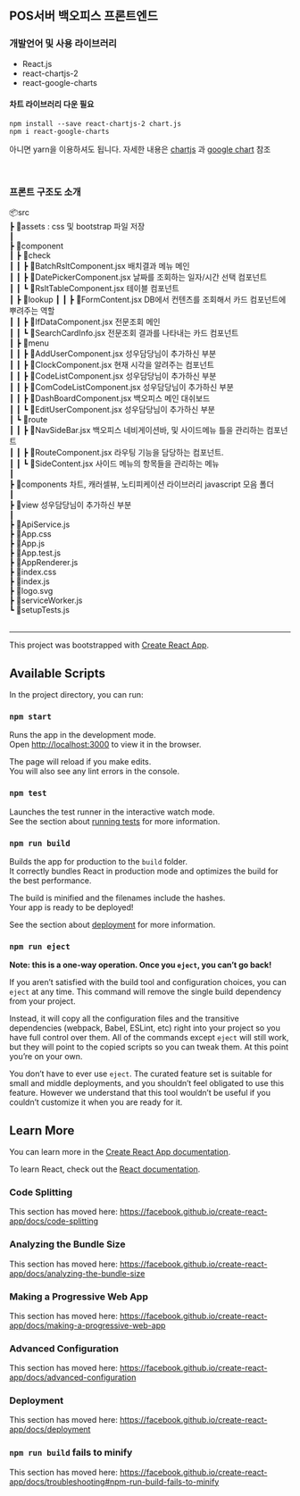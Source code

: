 ## POS서버 백오피스 프론트엔드

### 개발언어 및 사용 라이브러리

- React.js
- react-chartjs-2
- react-google-charts

#### 차트 라이브러리 다운 필요

```
npm install --save react-chartjs-2 chart.js
npm i react-google-charts
```
아니면 yarn을 이용하셔도 됩니다. 자세한 내용은 [chartjs](https://www.npmjs.com/package/react-chartjs-2) 과 [google chart](https://react-google-charts.com/) 참조

<br/>

### 프론트 구조도 소개


📦src<br/>
 ┣ 📂assets : css 및 bootstrap 파일 저장<br/>
 ┃<br/>
 ┣ 📂component<br/>
 ┃ ┣ 📂check<br/>
 ┃ ┃ ┣ 📜BatchRsltComponent.jsx                     배치결과 메뉴 메인<br/>
 ┃ ┃ ┣ 📜DatePickerComponent.jsx                    날짜를 조회하는 일자/시간 선택 컴포넌트<br/>
 ┃ ┃ ┗ 📜RsltTableComponent.jsx                     테이블 컴포넌트<br/>
 ┃ ┣ 📂lookup
 ┃ ┃ ┣ 📜FormContent.jsx                            DB에서 컨텐츠를 조회해서 카드 컴포넌트에 뿌려주는 역할<br/>
 ┃ ┃ ┣ 📜IfDataComponent.jsx                        전문조회 메인<br/>
 ┃ ┃ ┗ 📜SearchCardInfo.jsx                         전문조회 결과를 나타내는 카드 컴포넌트<br/>
 ┃ ┣ 📂menu<br/>
 ┃ ┃ ┣ 📜AddUserComponent.jsx                       성우담당님이 추가하신 부분<br/>
 ┃ ┃ ┣ 📜ClockComponent.jsx                         현재 시각을 알려주는 컴포넌트<br/>
 ┃ ┃ ┣ 📜CodeListComponent.jsx                      성우담당님이 추가하신 부분<br/>
 ┃ ┃ ┣ 📜ComCodeListComponent.jsx                   성우담당님이 추가하신 부분<br/>
 ┃ ┃ ┣ 📜DashBoardComponent.jsx                     백오피스 메인 대쉬보드<br/>
 ┃ ┃ ┗ 📜EditUserComponent.jsx                      성우담당님이 추가하신 부분<br/>
 ┃ ┗ 📂route<br/>
 ┃ ┃ ┣ 📜NavSideBar.jsx                             백오피스 네비게이션바, 및 사이드메뉴 틀을 관리하는 컴포넌트<br/>
 ┃ ┃ ┣ 📜RouteComponent.jsx                         라우팅 기능을 담당하는 컴포넌트.<br/>
 ┃ ┃ ┗ 📜SideContent.jsx                            사이드 메뉴의 항목들을 관리하는 메뉴<br/>
 ┃<br/>
 ┣ 📂components               차트, 캐러셀뷰, 노티피케이션 라이브러리 javascript 모음 폴더<br/>
 ┃<br/>
 ┣ 📂view                     성우담당님이 추가하신 부분<br/>
 ┃<br/>
 ┣ 📜ApiService.js<br/>
 ┣ 📜App.css<br/>
 ┣ 📜App.js<br/>
 ┣ 📜App.test.js<br/>
 ┣ 📜AppRenderer.js<br/>
 ┣ 📜index.css<br/>
 ┣ 📜index.js<br/>
 ┣ 📜logo.svg<br/>
 ┣ 📜serviceWorker.js<br/>
 ┗ 📜setupTests.js<br/>
<br/>


------

This project was bootstrapped with [Create React App](https://github.com/facebook/create-react-app).

## Available Scripts

In the project directory, you can run:

### `npm start`

Runs the app in the development mode.<br />
Open [http://localhost:3000](http://localhost:3000) to view it in the browser.

The page will reload if you make edits.<br />
You will also see any lint errors in the console.

### `npm test`

Launches the test runner in the interactive watch mode.<br />
See the section about [running tests](https://facebook.github.io/create-react-app/docs/running-tests) for more information.

### `npm run build`

Builds the app for production to the `build` folder.<br />
It correctly bundles React in production mode and optimizes the build for the best performance.

The build is minified and the filenames include the hashes.<br />
Your app is ready to be deployed!

See the section about [deployment](https://facebook.github.io/create-react-app/docs/deployment) for more information.

### `npm run eject`

**Note: this is a one-way operation. Once you `eject`, you can’t go back!**

If you aren’t satisfied with the build tool and configuration choices, you can `eject` at any time. This command will remove the single build dependency from your project.

Instead, it will copy all the configuration files and the transitive dependencies (webpack, Babel, ESLint, etc) right into your project so you have full control over them. All of the commands except `eject` will still work, but they will point to the copied scripts so you can tweak them. At this point you’re on your own.

You don’t have to ever use `eject`. The curated feature set is suitable for small and middle deployments, and you shouldn’t feel obligated to use this feature. However we understand that this tool wouldn’t be useful if you couldn’t customize it when you are ready for it.

## Learn More

You can learn more in the [Create React App documentation](https://facebook.github.io/create-react-app/docs/getting-started).

To learn React, check out the [React documentation](https://reactjs.org/).

### Code Splitting

This section has moved here: https://facebook.github.io/create-react-app/docs/code-splitting

### Analyzing the Bundle Size

This section has moved here: https://facebook.github.io/create-react-app/docs/analyzing-the-bundle-size

### Making a Progressive Web App

This section has moved here: https://facebook.github.io/create-react-app/docs/making-a-progressive-web-app

### Advanced Configuration

This section has moved here: https://facebook.github.io/create-react-app/docs/advanced-configuration

### Deployment

This section has moved here: https://facebook.github.io/create-react-app/docs/deployment

### `npm run build` fails to minify

This section has moved here: https://facebook.github.io/create-react-app/docs/troubleshooting#npm-run-build-fails-to-minify
